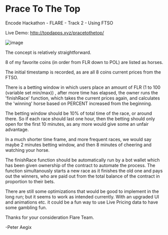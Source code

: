 # Prace To The Top
Encode Hackathon - FLARE - Track 2 - Using FTSO

Live Demo: http://topdapps.xyz/pracetothetop/

![image](https://github.com/user-attachments/assets/0d8f10b6-2835-4f5b-b8c6-8c528956626c)

The concept is relatively straightforward. 

8 of my favorite coins (in order from FLR down to POL) are listed as horses. 

The initial timestamp is recorded, as are all 8 coins current prices from the FTSO. 

There is a betting window in which users place an amount of FLR (1 to 100 (variable set min/max)) ,  after more time has elapsed, the owner runs the 'finishRace' function, which takes the current prices again, and calculates the 'winning' horse based on PERCENT increased from the beginning. 

The betting window should be 10% of total time of the race, or around there.  So if each race should last one hour, then the betting should only open for the first 10 minutes, as any more would give some an unfair advantage. 

In a much shorter time frame, and more frequent races, we would say maybe 2 minutes betting window, and then 8 minutes of cheering and watching your horse. 


The finishRace function should be automatically run by a bot wallet which has been given ownership of the contract to automate the process. The function simultanously starts a new race as it finishes the old one and pays out the winners, who are paid out from the total balance of the contract in proportion to their bets. 


There are still some optimizations that would be good to implement in the long run; but it seems to work as intended currently.  With an upgraded UI and animations etc. it could be a fun way to use Live Pricing data to have some gambling fun. 


Thanks for your consideration Flare Team. 

-Peter Aegix
